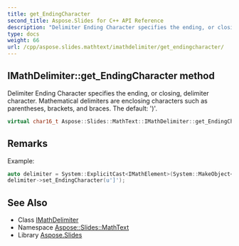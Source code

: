 ```yaml
---
title: get_EndingCharacter
second_title: Aspose.Slides for C++ API Reference
description: "Delimiter Ending Character specifies the ending, or closing, delimiter character. Mathematical delimiters are enclosing characters such as parentheses, brackets, and braces. The default: ')'."
type: docs
weight: 66
url: /cpp/aspose.slides.mathtext/imathdelimiter/get_endingcharacter/
---
```

## IMathDelimiter::get_EndingCharacter method


Delimiter Ending Character specifies the ending, or closing, delimiter character. Mathematical delimiters are enclosing characters such as parentheses, brackets, and braces. The default: ')'.

```cpp
virtual char16_t Aspose::Slides::MathText::IMathDelimiter::get_EndingCharacter()=0
```

## Remarks


Example: 
```cpp
auto delimiter = System::ExplicitCast<IMathElement>(System::MakeObject<MathematicalText>(u"x")->Join(u"y"))->Enclose();
delimiter->set_EndingCharacter(u']');
```

## See Also

* Class [IMathDelimiter](../)
* Namespace [Aspose::Slides::MathText](../../)
* Library [Aspose.Slides](../../../)
